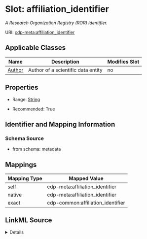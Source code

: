 

# Slot: affiliation_identifier


_A Research Organization Registry (ROR) identifier._



URI: [cdp-meta:affiliation_identifier](metadataaffiliation_identifier)



<!-- no inheritance hierarchy -->





## Applicable Classes

| Name | Description | Modifies Slot |
| --- | --- | --- |
| [Author](Author.md) | Author of a scientific data entity |  no  |







## Properties

* Range: [String](String.md)

* Recommended: True





## Identifier and Mapping Information







### Schema Source


* from schema: metadata




## Mappings

| Mapping Type | Mapped Value |
| ---  | ---  |
| self | cdp-meta:affiliation_identifier |
| native | cdp-meta:affiliation_identifier |
| exact | cdp-common:affiliation_identifier |




## LinkML Source

<details>
```yaml
name: affiliation_identifier
description: A Research Organization Registry (ROR) identifier.
from_schema: metadata
exact_mappings:
- cdp-common:affiliation_identifier
rank: 1000
alias: affiliation_identifier
owner: Author
domain_of:
- Author
range: string
recommended: true
inlined: true
inlined_as_list: true

```
</details>
